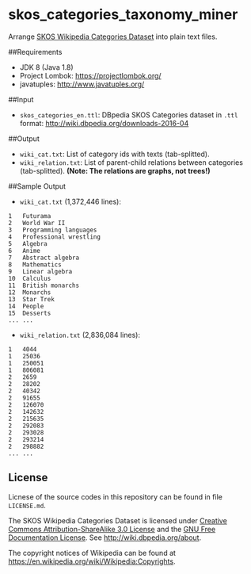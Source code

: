 # skos_categories_taxonomy_miner
Arrange [SKOS Wikipedia Categories Dataset](http://wiki.dbpedia.org/services-resources/documentation/datasets#skoscategories) into plain text files.

##Requirements

* JDK 8 (Java 1.8)
* Project Lombok: https://projectlombok.org/
* javatuples: http://www.javatuples.org/

##Input

* `skos_categories_en.ttl`: DBpedia SKOS Categories dataset in `.ttl` format: http://wiki.dbpedia.org/downloads-2016-04

##Output

* `wiki_cat.txt`: List of category ids with texts (tab-splitted).
* `wiki_relation.txt`: List of parent-child relations between categories (tab-splitted). **(Note: The relations are graphs, not trees!)**

##Sample Output

* `wiki_cat.txt` (1,372,446 lines):
```
1	Futurama
2	World War II
3	Programming languages
4	Professional wrestling
5	Algebra
6	Anime
7	Abstract algebra
8	Mathematics
9	Linear algebra
10	Calculus
11	British monarchs
12	Monarchs
13	Star Trek
14	People
15	Desserts
...	...
```

* `wiki_relation.txt` (2,836,084 lines):

```
1	4044
1	25036
1	250051
1	806081
2	2659
2	28202
2	40342
2	91655
2	126070
2	142632
2	215635
2	292083
2	293028
2	293214
2	298882
...	...
```

## License

Licnese of the source codes in this repository can be found in file `LICENSE.md`.

The SKOS Wikipedia Categories Dataset is licensed under [Creative Commons Attribution-ShareAlike 3.0 License](https://en.wikipedia.org/wiki/Wikipedia:Text_of_Creative_Commons_Attribution-ShareAlike_3.0_Unported_License) and the [GNU Free Documentation License](https://en.wikipedia.org/wiki/Wikipedia:Text_of_the_GNU_Free_Documentation_License). See http://wiki.dbpedia.org/about.

The copyright notices of Wikipedia can be found at https://en.wikipedia.org/wiki/Wikipedia:Copyrights.
